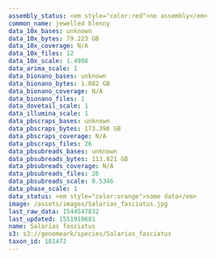 ```yaml
---
assembly_status: <em style="color:red">no assembly</em>
common_name: jewelled blenny
data_10x_bases: unknown
data_10x_bytes: 79.223 GB
data_10x_coverage: N/A
data_10x_files: 12
data_10x_scale: 1.4908
data_arima_scale: 1
data_bionano_bases: unknown
data_bionano_bytes: 1.082 GB
data_bionano_coverage: N/A
data_bionano_files: 1
data_dovetail_scale: 1
data_illumina_scale: 1
data_pbscraps_bases: unknown
data_pbscraps_bytes: 173.398 GB
data_pbscraps_coverage: N/A
data_pbscraps_files: 26
data_pbsubreads_bases: unknown
data_pbsubreads_bytes: 113.821 GB
data_pbsubreads_coverage: N/A
data_pbsubreads_files: 26
data_pbsubreads_scale: 0.5346
data_phase_scale: 1
data_status: <em style="color:orange">some data</em>
image: /assets/images/Salarias_fasciatus.jpg
last_raw_data: 1544547832
last_updated: 1551910681
name: Salarias fasciatus
s3: s3://genomeark/species/Salarias_fasciatus
taxon_id: 181472
---
```

